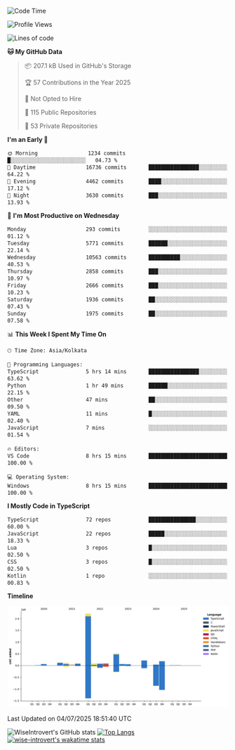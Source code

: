 <!--START_SECTION:waka-->
![Code Time](http://img.shields.io/badge/Code%20Time-2%2C375%20hrs%2042%20mins-blue)

![Profile Views](http://img.shields.io/badge/Profile%20Views-0-blue)

![Lines of code](https://img.shields.io/badge/From%20Hello%20World%20I%27ve%20Written-3.9%20million%20lines%20of%20code-blue)

**🐱 My GitHub Data** 

> 📦 207.1 kB Used in GitHub's Storage 
 > 
> 🏆 57 Contributions in the Year 2025
 > 
> 🚫 Not Opted to Hire
 > 
> 📜 115 Public Repositories 
 > 
> 🔑 53 Private Repositories 
 > 
**I'm an Early 🐤** 

```text
🌞 Morning                1234 commits        █░░░░░░░░░░░░░░░░░░░░░░░░   04.73 % 
🌆 Daytime                16736 commits       ████████████████░░░░░░░░░   64.22 % 
🌃 Evening                4462 commits        ████░░░░░░░░░░░░░░░░░░░░░   17.12 % 
🌙 Night                  3630 commits        ███░░░░░░░░░░░░░░░░░░░░░░   13.93 % 
```
📅 **I'm Most Productive on Wednesday** 

```text
Monday                   293 commits         ░░░░░░░░░░░░░░░░░░░░░░░░░   01.12 % 
Tuesday                  5771 commits        ██████░░░░░░░░░░░░░░░░░░░   22.14 % 
Wednesday                10563 commits       ██████████░░░░░░░░░░░░░░░   40.53 % 
Thursday                 2858 commits        ███░░░░░░░░░░░░░░░░░░░░░░   10.97 % 
Friday                   2666 commits        ███░░░░░░░░░░░░░░░░░░░░░░   10.23 % 
Saturday                 1936 commits        ██░░░░░░░░░░░░░░░░░░░░░░░   07.43 % 
Sunday                   1975 commits        ██░░░░░░░░░░░░░░░░░░░░░░░   07.58 % 
```


📊 **This Week I Spent My Time On** 

```text
🕑︎ Time Zone: Asia/Kolkata

💬 Programming Languages: 
TypeScript               5 hrs 14 mins       ████████████████░░░░░░░░░   63.62 % 
Python                   1 hr 49 mins        ██████░░░░░░░░░░░░░░░░░░░   22.15 % 
Other                    47 mins             ██░░░░░░░░░░░░░░░░░░░░░░░   09.50 % 
YAML                     11 mins             █░░░░░░░░░░░░░░░░░░░░░░░░   02.40 % 
JavaScript               7 mins              ░░░░░░░░░░░░░░░░░░░░░░░░░   01.54 % 

🔥 Editors: 
VS Code                  8 hrs 15 mins       █████████████████████████   100.00 % 

💻 Operating System: 
Windows                  8 hrs 15 mins       █████████████████████████   100.00 % 
```

**I Mostly Code in TypeScript** 

```text
TypeScript               72 repos            ███████████████░░░░░░░░░░   60.00 % 
JavaScript               22 repos            █████░░░░░░░░░░░░░░░░░░░░   18.33 % 
Lua                      3 repos             █░░░░░░░░░░░░░░░░░░░░░░░░   02.50 % 
CSS                      3 repos             █░░░░░░░░░░░░░░░░░░░░░░░░   02.50 % 
Kotlin                   1 repo              ░░░░░░░░░░░░░░░░░░░░░░░░░   00.83 % 
```



**Timeline**

![Lines of Code chart](https://raw.githubusercontent.com/wise-introvert/wise-introvert/master/assets/bar_graph.png)


 Last Updated on 04/07/2025 18:51:40 UTC
<!--END_SECTION:waka-->

![WiseIntrovert's GitHub stats](https://github-readme-stats.vercel.app/api?username=wise-introvert&count_private=true&show_icons=true)
[![Top Langs](https://github-readme-stats.vercel.app/api/top-langs/?username=wise-introvert&langs_count=10)](https://github.com/anuraghazra/github-readme-stats)
[![wise-introvert's wakatime stats](https://github-readme-stats.vercel.app/api/wakatime?username=wiseintrovert)](https://github.com/anuraghazra/github-readme-stats)

